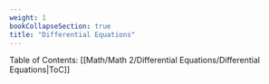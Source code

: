 ```yaml
---
weight: 1
bookCollapseSection: true
title: "Differential Equations"
---
```

Table of Contents: [[Math/Math 2/Differential Equations/Differential Equations|ToC]]